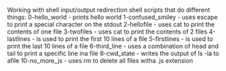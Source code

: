 Working with shell input/output redirection
shell scripts that do different things:
0-hello_world - prints hello world 
1-confused_smiley - uses escape to print a special  character on the stdout
2-hellofile - uses cat to print the contents of one file
3-twofiles - uses cat to print the contents of 2 files
4-lastlines - is used to print the first 10 lines of a file
5-firstlines - is used to print the last 10 lines of a file
6-third_line - uses a combination of head and tail to print a specific line ina file
8-cwd_state - writes the output of ls -la to afile
10-no_more_js - uses rm to delete all files witha .js extension

